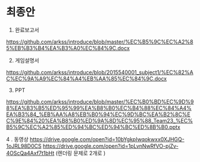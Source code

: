 # 최종안



1. 완료보고서


https://github.com/arkss/introduce/blob/master/%EC%B5%9C%EC%A2%85%EB%B3%B4%EA%B3%A0%EC%84%9C.docx



2. 게임설명서



https://github.com/arkss/introduce/blob/2015540001_subject1/%EC%82%AC%EC%9A%A9%EC%84%A4%EB%AA%85%EC%84%9C.docx

3. PPT



https://github.com/arkss/introduce/blob/master/%EC%B0%BD%EC%9D%98%EA%B3%B5%ED%95%99%EA%B8%B0%EC%B4%88%EC%84%A4%EA%B3%84_%EB%AA%A8%EB%B0%94%EC%9D%BC%EA%B2%8C%EC%9E%84%20%EA%B8%B0%ED%9A%8D%EC%95%88_Team23_%EC%B5%9C%EC%A2%85%ED%94%BC%ED%94%BC%ED%8B%B0.pptx



4 . 동영상
https://drive.google.com/open?id=10bYgkpIwqokwxx0XJHGQ-1oJRL98D0CS
https://drive.google.com/open?id=1pLvnNwRfVO-pjZv-4OScQa4Axf7t1bHt
(렌더링 문제로 2개로 )
